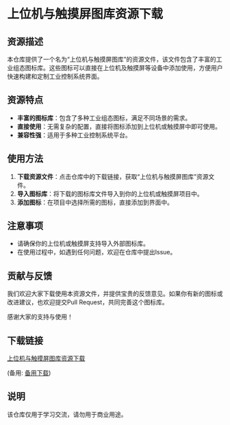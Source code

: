 # 上位机与触摸屏图库资源下载

## 资源描述

本仓库提供了一个名为“上位机与触摸屏图库”的资源文件，该文件包含了丰富的工业组态图标库。这些图标可以直接在上位机及触摸屏等设备中添加使用，方便用户快速构建和定制工业控制系统界面。

## 资源特点

- **丰富的图标库**：包含了多种工业组态图标，满足不同场景的需求。
- **直接使用**：无需复杂的配置，直接将图标添加到上位机或触摸屏中即可使用。
- **兼容性强**：适用于多种工业控制系统平台。

## 使用方法

1. **下载资源文件**：点击仓库中的下载链接，获取“上位机与触摸屏图库”资源文件。
2. **导入图标库**：将下载的图标库文件导入到你的上位机或触摸屏项目中。
3. **添加图标**：在项目中选择所需的图标，直接添加到界面中。

## 注意事项

- 请确保你的上位机或触摸屏支持导入外部图标库。
- 在使用过程中，如遇到任何问题，欢迎在仓库中提出Issue。

## 贡献与反馈

我们欢迎大家下载使用本资源文件，并提供宝贵的反馈意见。如果你有新的图标或改进建议，也欢迎提交Pull Request，共同完善这个图标库。

感谢大家的支持与使用！

## 下载链接
[上位机与触摸屏图库资源下载](https://pan.quark.cn/s/efaacab41669) 

(备用: [备用下载](https://pan.baidu.com/s/1y1dyIViRwL8HNet58VPeRg?pwd=1234))

## 说明

该仓库仅用于学习交流，请勿用于商业用途。
